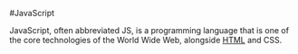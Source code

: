 #JavaScript 

JavaScript, often abbreviated JS, is a programming language that is one of the core technologies of the World Wide Web, alongside [HTML](/wiki/HTML) and CSS.